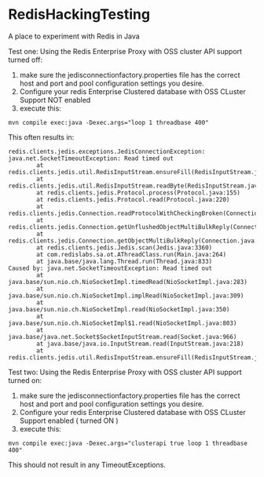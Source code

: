 # RedisHackingTesting
A  place to experiment with Redis in Java

Test one:  Using the Redis Enterprise Proxy with OSS cluster API support turned off:

1) make sure the jedisconnectionfactory.properties file has the correct host and port and pool configuration settings you desire.
2) Configure your redis Enterprise Clustered database with OSS CLuster Support NOT enabled
3) execute this:
```
mvn compile exec:java -Dexec.args="loop 1 threadbase 400"
```

This often results in:
```
redis.clients.jedis.exceptions.JedisConnectionException: java.net.SocketTimeoutException: Read timed out
        at redis.clients.jedis.util.RedisInputStream.ensureFill(RedisInputStream.java:205)
        at redis.clients.jedis.util.RedisInputStream.readByte(RedisInputStream.java:43)
        at redis.clients.jedis.Protocol.process(Protocol.java:155)
        at redis.clients.jedis.Protocol.read(Protocol.java:220)
        at redis.clients.jedis.Connection.readProtocolWithCheckingBroken(Connection.java:283)
        at redis.clients.jedis.Connection.getUnflushedObjectMultiBulkReply(Connection.java:245)
        at redis.clients.jedis.Connection.getObjectMultiBulkReply(Connection.java:250)
        at redis.clients.jedis.Jedis.scan(Jedis.java:3360)
        at com.redislabs.sa.ot.AThreadClass.run(Main.java:264)
        at java.base/java.lang.Thread.run(Thread.java:833)
Caused by: java.net.SocketTimeoutException: Read timed out
        at java.base/sun.nio.ch.NioSocketImpl.timedRead(NioSocketImpl.java:283)
        at java.base/sun.nio.ch.NioSocketImpl.implRead(NioSocketImpl.java:309)
        at java.base/sun.nio.ch.NioSocketImpl.read(NioSocketImpl.java:350)
        at java.base/sun.nio.ch.NioSocketImpl$1.read(NioSocketImpl.java:803)
        at java.base/java.net.Socket$SocketInputStream.read(Socket.java:966)
        at java.base/java.io.InputStream.read(InputStream.java:218)
        at redis.clients.jedis.util.RedisInputStream.ensureFill(RedisInputStream.java:199)
```

Test two:  Using the Redis Enterprise Proxy with OSS cluster API support turned on:

1) make sure the jedisconnectionfactory.properties file has the correct host and port and pool configuration settings you desire.
2) Configure your redis Enterprise Clustered database with OSS CLuster Support enabled ( turned ON ) 
3) execute this:

```
mvn compile exec:java -Dexec.args="clusterapi true loop 1 threadbase 400"
```

This should not result in any TimeoutExceptions.

